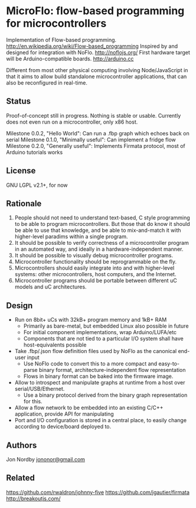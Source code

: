 MicroFlo: flow-based programming for microcontrollers
========================================================

Implementation of Flow-based programming. http://en.wikipedia.org/wiki/Flow-based_programming
Inspired by and designed for integration with NoFlo. http://noflojs.org/
First hardware target will be Arduino-compatible boards. http://arduino.cc

Different from most other physical computing involving Node/JavaScript in that it
aims to allow build standalone microcontroller applications, that can also be reconfigured in real-time.

Status
-------
Proof-of-concept still in progress. Nothing is stable or usable.
Currently does not even run on a microcontroller, only x86 host.

Milestone 0.0.2, "Hello World": Can run a .fbp graph which echoes back on serial
Milestone 0.1.0, "Minimally useful": Can implement a fridge flow
Milestone 0.2.0, "Generally useful": Implements Firmata protocol, most of Arduino tutorials works

License
-------
GNU LGPL v2.1+, for now

Rationale
----------
1. People should not need to understand text-based, C style programming to be able to program microcontrollers. But those that do know it should be able to use that knowledge, and be able to mix-and-match it with higher-level paradims within a single program.
2. It should be possible to verify correctness of a microcontroller program in an automated way, and ideally in a hardware-independent manner.
3. It should be possible to visually debug microcontroller programs.
4. Microcontroller functionality should be reprogrammable on the fly.
5. Microcontrollers should easily integrate into and with higher-level systems: other microcontrollers, host computers, and the Internet.
6. Microcontroller programs should be portable between different uC models and uC architectures.

Design
------
* Run on 8bit+ uCs with 32kB+ program memory and 1kB+ RAM
  * Primarily as bare-metal, but embedded Linux also possible in future
  * For initial component implementations, wrap Arduino/LUFA/etc
  * Components that are not tied to a particular I/O system shall have host-equivalents possible
* Take .fbp/.json flow definition files used by NoFlo as the canonical end-user input
  * Use NoFlo code to convert this to a more compact and easy-to-parse binary format, architecture-independent flow representation
  * Flows in binary format can be baked into the firmware image.
* Allow to introspect and manipulate graphs at runtime from a host over serial/USB/Ethernet.
  * Use a binary protocol derived from the binary graph representation for this.
* Allow a flow network to be embedded into an existing C/C++ application, provide API for manipulating
* Port and I/O configuration is stored in a central place, to easily change according to device/board deployed to.

Authors
-------
Jon Nordby <jononor@gmail.com>


Related
---------
https://github.com/rwaldron/johnny-five
https://github.com/jgautier/firmata
http://breakoutjs.com/

